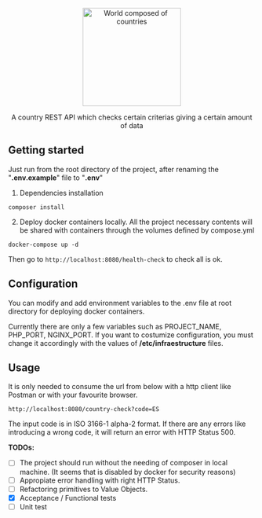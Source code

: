 <p align="center">
  <a href="https://github.com/JavierMantecon/country_checker_kata">
    <img alt="World composed of countries" src="https://freesvg.org/img/World-Flags-Globe.png" width="200px" height="200pxpx"/>
  </a>
</p>

<p align="center">A country REST API which checks certain criterias giving a certain amount of data</p>

## Getting started

Just run from the root directory of the project, after renaming the "**.env.example**" file to "**.env**"

1. Dependencies installation
```
composer install
```
2. Deploy docker containers locally. All the project necessary contents will be shared with containers through the volumes defined by compose.yml
```
docker-compose up -d
```

Then go to `http://localhost:8080/health-check` to check all is ok.


## Configuration

You can modify and add environment variables to the .env file at root directory for deploying docker containers.

Currently there are only a few variables such as PROJECT_NAME, PHP_PORT, NGINX_PORT. If you want to costumize configuration, you must change it accordingly with the values of **/etc/infraestructure** files.



## Usage

It is only needed to consume the url from below with a http client like Postman or with your favourite browser.  
```
http://localhost:8080/country-check?code=ES
```
The input code is in ISO 3166-1 alpha-2 format. If there are any errors like introducing a wrong code, it will return an error with HTTP Status 500.  

**TODOs:**
- [ ] The project should run without the needing of composer in local machine. (It seems that is disabled by docker for security reasons)
- [ ] Appropiate error handling with right HTTP Status.
- [ ] Refactoring primitives to Value Objects.
- [X] Acceptance / Functional tests
- [ ] Unit test
